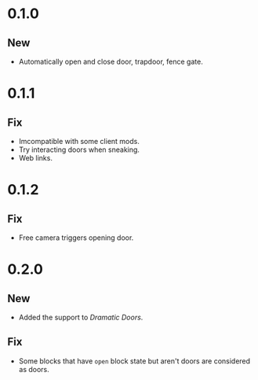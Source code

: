 # 0.1.0
## New
- Automatically open and close door, trapdoor, fence gate.
# 0.1.1
## Fix
- Imcompatible with some client mods.
- Try interacting doors when sneaking.
- Web links.
# 0.1.2
## Fix
- Free camera triggers opening door.
# 0.2.0
## New
- Added the support to _Dramatic Doors_.
## Fix
- Some blocks that have `open` block state but aren't doors are considered as doors.